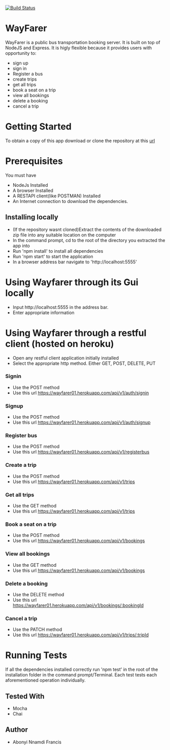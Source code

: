 [![Build Status](https://travis-ci.org/AbonyiXavier/WayFarer.svg?branch=Develop)](https://travis-ci.org/AbonyiXavier/WayFarer)

# WayFarer

WayFarer is a public bus transportation booking server. It is built on top of NodeJS and Express. It is higly flexible because it provides users with opportunity to:

- sign up
- sign in
- Register a bus
- create trips
- get all trips
- book a seat on a trip
- view all bookings
- delete a booking
- cancel a trip

# Getting Started

To obtain a copy of this app download or clone the repository at this [url](https://git.heroku.com/wayfarer01.git)

# Prerequisites

You must have

- NodeJs Installed
- A browser Installed
- A RESTAPI client(like POSTMAN) Installed
- An Internet connection to download the dependencies.

## Installing locally

- (If the repository wasnt cloned)Extract the contents of the downloaded zip file into any suitable location on the computer
- In the command prompt, cd to the root of the directory you extracted the app into
- Run 'npm install' to install all dependencies
- Run 'npm start' to start the application
- In a browser address bar navigate to 'http://localhost:5555'

# Using Wayfarer through its Gui locally

- Input http://localhost:5555 in the address bar.
- Enter appropriate information

# Using Wayfarer through a restful client (hosted on heroku)

- Open any restful client application initially installed
- Select the appropriate http method. Either GET, POST, DELETE, PUT

### Signin

- Use the POST method
- Use this url https://wayfarer01.herokuapp.com/api/v1/auth/signin

### Signup

- Use the POST method
- Use this url https://wayfarer01.herokuapp.com/api/v1/auth/signup

### Register bus

- Use the POST method
- Use this url https://wayfarer01.herokuapp.com/api/v1/registerbus

### Create a trip

- Use the POST method
- Use this url https://wayfarer01.herokuapp.com/api/v1/trips

### Get all trips

- Use the GET method
- Use this url https://wayfarer01.herokuapp.com/api/v1/trips

### Book a seat on a trip

- Use the POST method
- Use this url https://wayfarer01.herokuapp.com/api/v1/bookings

### View all bookings

- Use the GET method
- Use this url https://wayfarer01.herokuapp.com/api/v1/bookings

### Delete a booking

- Use the DELETE method
- Use this url https://wayfarer01.herokuapp.com/api/v1/bookings/:bookingId

### Cancel a trip

- Use the PATCH method
- Use this url https://wayfarer01.herokuapp.com/api/v1/trips/:tripId

# Running Tests

If all the dependencies installed correctly run 'npm test' in the root of the installation folder in the command prompt/Terminal. Each test tests each aforementioned operation individually.

## Tested With

- Mocha
- Chai

## Author

- Abonyi Nnamdi Francis
